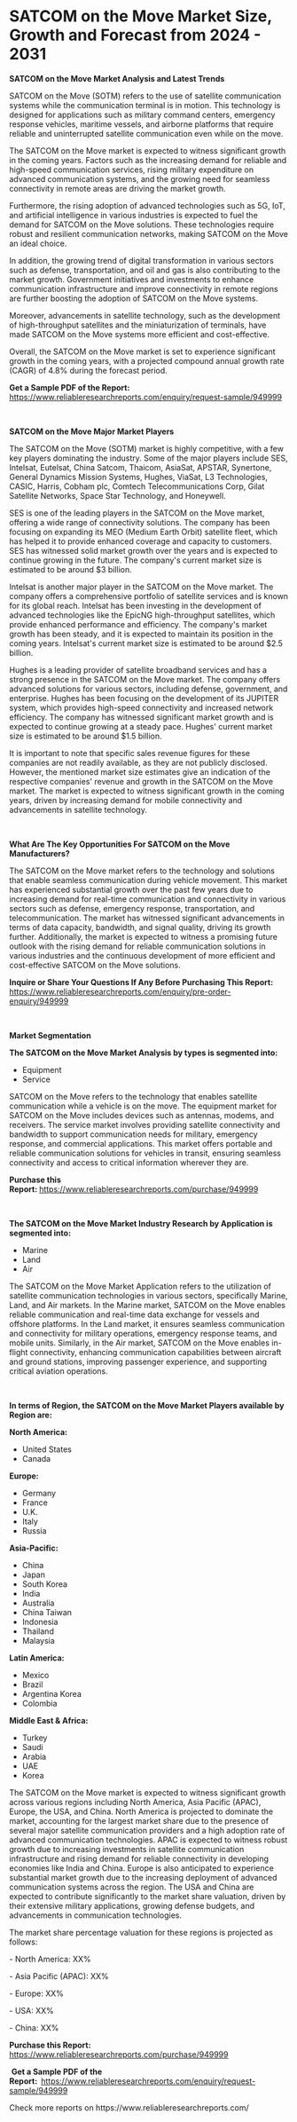 <p><h1>SATCOM on the Move Market Size, Growth and Forecast from 2024 - 2031</h1></p><p><strong>SATCOM on the Move Market Analysis and Latest Trends</strong></p>
<p><p>SATCOM on the Move (SOTM) refers to the use of satellite communication systems while the communication terminal is in motion. This technology is designed for applications such as military command centers, emergency response vehicles, maritime vessels, and airborne platforms that require reliable and uninterrupted satellite communication even while on the move.</p><p>The SATCOM on the Move market is expected to witness significant growth in the coming years. Factors such as the increasing demand for reliable and high-speed communication services, rising military expenditure on advanced communication systems, and the growing need for seamless connectivity in remote areas are driving the market growth.</p><p>Furthermore, the rising adoption of advanced technologies such as 5G, IoT, and artificial intelligence in various industries is expected to fuel the demand for SATCOM on the Move solutions. These technologies require robust and resilient communication networks, making SATCOM on the Move an ideal choice.</p><p>In addition, the growing trend of digital transformation in various sectors such as defense, transportation, and oil and gas is also contributing to the market growth. Government initiatives and investments to enhance communication infrastructure and improve connectivity in remote regions are further boosting the adoption of SATCOM on the Move systems.</p><p>Moreover, advancements in satellite technology, such as the development of high-throughput satellites and the miniaturization of terminals, have made SATCOM on the Move systems more efficient and cost-effective.</p><p>Overall, the SATCOM on the Move market is set to experience significant growth in the coming years, with a projected compound annual growth rate (CAGR) of 4.8% during the forecast period.</p></p>
<p><strong>Get a Sample PDF of the Report:&nbsp;</strong> <a href="https://www.reliableresearchreports.com/enquiry/request-sample/949999">https://www.reliableresearchreports.com/enquiry/request-sample/949999</a></p>
<p>&nbsp;</p>
<p><strong>SATCOM on the Move Major Market Players</strong></p>
<p><p>The SATCOM on the Move (SOTM) market is highly competitive, with a few key players dominating the industry. Some of the major players include SES, Intelsat, Eutelsat, China Satcom, Thaicom, AsiaSat, APSTAR, Synertone, General Dynamics Mission Systems, Hughes, ViaSat, L3 Technologies, CASIC, Harris, Cobham plc, Comtech Telecommunications Corp, Gilat Satellite Networks, Space Star Technology, and Honeywell.</p><p>SES is one of the leading players in the SATCOM on the Move market, offering a wide range of connectivity solutions. The company has been focusing on expanding its MEO (Medium Earth Orbit) satellite fleet, which has helped it to provide enhanced coverage and capacity to customers. SES has witnessed solid market growth over the years and is expected to continue growing in the future. The company's current market size is estimated to be around $3 billion.</p><p>Intelsat is another major player in the SATCOM on the Move market. The company offers a comprehensive portfolio of satellite services and is known for its global reach. Intelsat has been investing in the development of advanced technologies like the EpicNG high-throughput satellites, which provide enhanced performance and efficiency. The company's market growth has been steady, and it is expected to maintain its position in the coming years. Intelsat's current market size is estimated to be around $2.5 billion.</p><p>Hughes is a leading provider of satellite broadband services and has a strong presence in the SATCOM on the Move market. The company offers advanced solutions for various sectors, including defense, government, and enterprise. Hughes has been focusing on the development of its JUPITER system, which provides high-speed connectivity and increased network efficiency. The company has witnessed significant market growth and is expected to continue growing at a steady pace. Hughes' current market size is estimated to be around $1.5 billion.</p><p>It is important to note that specific sales revenue figures for these companies are not readily available, as they are not publicly disclosed. However, the mentioned market size estimates give an indication of the respective companies' revenue and growth in the SATCOM on the Move market. The market is expected to witness significant growth in the coming years, driven by increasing demand for mobile connectivity and advancements in satellite technology.</p></p>
<p>&nbsp;</p>
<p><strong>What Are The Key Opportunities For SATCOM on the Move Manufacturers?</strong></p>
<p><p>The SATCOM on the Move market refers to the technology and solutions that enable seamless communication during vehicle movement. This market has experienced substantial growth over the past few years due to increasing demand for real-time communication and connectivity in various sectors such as defense, emergency response, transportation, and telecommunication. The market has witnessed significant advancements in terms of data capacity, bandwidth, and signal quality, driving its growth further. Additionally, the market is expected to witness a promising future outlook with the rising demand for reliable communication solutions in various industries and the continuous development of more efficient and cost-effective SATCOM on the Move solutions.</p></p>
<p><strong>Inquire or Share Your Questions If Any Before Purchasing This Report:</strong> <a href="https://www.reliableresearchreports.com/enquiry/pre-order-enquiry/949999">https://www.reliableresearchreports.com/enquiry/pre-order-enquiry/949999</a></p>
<p>&nbsp;</p>
<p><strong>Market Segmentation</strong></p>
<p><strong>The SATCOM on the Move Market Analysis by types is segmented into:</strong></p>
<p><ul><li>Equipment</li><li>Service</li></ul></p>
<p><p>SATCOM on the Move refers to the technology that enables satellite communication while a vehicle is on the move. The equipment market for SATCOM on the Move includes devices such as antennas, modems, and receivers. The service market involves providing satellite connectivity and bandwidth to support communication needs for military, emergency response, and commercial applications. This market offers portable and reliable communication solutions for vehicles in transit, ensuring seamless connectivity and access to critical information wherever they are.</p></p>
<p><strong>Purchase this Report:&nbsp;</strong><a href="https://www.reliableresearchreports.com/purchase/949999">https://www.reliableresearchreports.com/purchase/949999</a></p>
<p>&nbsp;</p>
<p><strong>The SATCOM on the Move Market Industry Research by Application is segmented into:</strong></p>
<p><ul><li>Marine</li><li>Land</li><li>Air</li></ul></p>
<p><p>The SATCOM on the Move Market Application refers to the utilization of satellite communication technologies in various sectors, specifically Marine, Land, and Air markets. In the Marine market, SATCOM on the Move enables reliable communication and real-time data exchange for vessels and offshore platforms. In the Land market, it ensures seamless communication and connectivity for military operations, emergency response teams, and mobile units. Similarly, in the Air market, SATCOM on the Move enables in-flight connectivity, enhancing communication capabilities between aircraft and ground stations, improving passenger experience, and supporting critical aviation operations.</p></p>
<p>&nbsp;</p>
<p><strong>In terms of Region, the SATCOM on the Move Market Players available by Region are:</strong></p>
<p>
    <p> <strong> North America: </strong>
        <ul>
            <li>United States</li>
            <li>Canada</li>
        </ul>
        </p> 
    <p> <strong> Europe: </strong>
        <ul>
            <li>Germany</li>
            <li>France</li>
            <li>U.K.</li>
            <li>Italy</li>
            <li>Russia</li>
        </ul>
        </p> 
    <p> <strong> Asia-Pacific: </strong>
        <ul>
            <li>China</li>
            <li>Japan</li>
            <li>South Korea</li>
            <li>India</li>
            <li>Australia</li>
            <li>China Taiwan</li>
            <li>Indonesia</li>
            <li>Thailand</li>
            <li>Malaysia</li>
        </ul>
        </p> 
    <p> <strong> Latin America: </strong>
        <ul>
            <li>Mexico</li>
            <li>Brazil</li>
            <li>Argentina Korea</li>
            <li>Colombia</li>
        </ul>
        </p> 
    <p> <strong> Middle East & Africa: </strong>
        <ul>
            <li>Turkey</li>
            <li>Saudi</li>
            <li>Arabia</li>
            <li>UAE</li>
            <li>Korea</li>
        </ul>
    </p>
    </p>
<p><p>The SATCOM on the Move market is expected to witness significant growth across various regions including North America, Asia Pacific (APAC), Europe, the USA, and China. North America is projected to dominate the market, accounting for the largest market share due to the presence of several major satellite communication providers and a high adoption rate of advanced communication technologies. APAC is expected to witness robust growth due to increasing investments in satellite communication infrastructure and rising demand for reliable connectivity in developing economies like India and China. Europe is also anticipated to experience substantial market growth due to the increasing deployment of advanced communication systems across the region. The USA and China are expected to contribute significantly to the market share valuation, driven by their extensive military applications, growing defense budgets, and advancements in communication technologies.</p><p>The market share percentage valuation for these regions is projected as follows:</p><p>- North America: XX%</p><p>- Asia Pacific (APAC): XX%</p><p>- Europe: XX%</p><p>- USA: XX%</p><p>- China: XX%</p></p>
<p><strong>Purchase this Report: </strong><a href="https://www.reliableresearchreports.com/purchase/949999">https://www.reliableresearchreports.com/purchase/949999</a></p>
<p>&nbsp;<strong>Get a Sample PDF of the Report:&nbsp;&nbsp;</strong><a href="https://www.reliableresearchreports.com/enquiry/request-sample/949999">https://www.reliableresearchreports.com/enquiry/request-sample/949999</a></p>
<p><strong></strong></p>
<p>Check more reports on https://www.reliableresearchreports.com/</p>